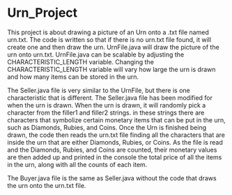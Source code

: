 # Urn_Project

This project is about drawing a picture of an Urn onto a .txt file named urn.txt. The code is written so that if there is no urn.txt file found, it will create one and then draw the urn. UrnFile.java will draw the picture of the urn onto urn.txt. UrnFile.java can be scalable by adjusting the CHARACTERISTIC_LENGTH variable. Changing the CHARACTERISTIC_LENGTH variable will vary how large the urn is drawn and how many items can be stored in the urn.

The Seller.java file is very similar to the UrnFile, but there is one characteristic that is different. The Seller.java file has been modified for when the urn is drawn. When the urn is drawn, it will randomly pick a character from the filler1 and filler2 strings. in these strings there are characters that symbolize certain monetary items that can be put in the urn, such as Diamonds, Rubies, and Coins. Once the Urn is finished being drawn, the code then reads the urn.txt file finding all the characters that are inside the urn that are either Diamonds, Rubies, or Coins. As the file is read and the Diamonds, Rubies, and Coins are counted, their monetary values are then added up and printed in the console the total price of all the items in the urn, along with all the counts of each item.

The Buyer.java file is the same as Seller.java without the code that draws the urn onto the urn.txt file.
